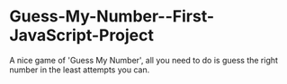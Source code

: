 # Guess-My-Number--First-JavaScript-Project
A nice game of 'Guess My Number', all you need to do is guess the right number in the least attempts you can.
